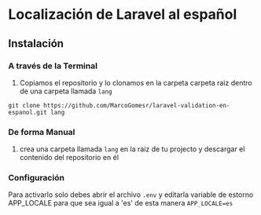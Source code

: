 # Localización de Laravel  al español

## Instalación

### A través de la Terminal

1. Copiamos el repositorio y lo clonamos en la carpeta carpeta raiz dentro de una carpeta llamada `lang` 



 
``` git clone https://github.com/MarcoGomesr/laravel-validation-en-espanol.git lang ```


### De forma Manual

1. crea una carpeta llamada `lang` en la raiz de tu projecto y descargar el contenido del repositorio en él


### Configuración
Para activarlo solo debes abrir el archivo `.env` y editarla variable de estorno APP_LOCALE para que sea igual a 'es' de esta manera `APP_LOCALE=es`


